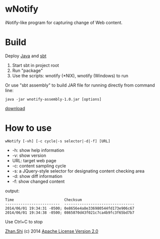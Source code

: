 wNotify
=======
iNotify-like program for capturing change of Web content.

Build
=====
Deploy [Java](http://www.oracle.com/technetwork/java/javase/downloads/index.html) and [sbt](http://www.scala-sbt.org/)

1. Start sbt in project root
2. Run "package"
3. Use the scripts: wnotify (*NIX), wnotify (Windows) to run

Or use "sbt assembly" to build JAR file for running directly from command line:

`java -jar wnotify-assembly-1.0.jar [options]`

[download](http://goo.gl/N62TKr)

How to use
==========
`wNotify [-vh] [-c cycle|-s selector|-d|-f] [URL]`

* -h:  show help information
* -v:  show version
* URL: target web page
* -c:  content sampling cycle
* -s:  a JQuery-style selector for designating content checking area
* -d:  show diff information
* -f:  show changed content

output:

    Time                       Checksum
    -------------------------  --------------------------------
    2014/06/01 19:34:31 -0500; 0e8656e4a8e336980544fd173e906c67
    2014/06/01 19:34:38 -0500; 0865870d43f021c7ca4b9fc3f65bd7b7

Use Ctrl+C to stop

[Zhan.Shi](http://shizhan.github.io/) (c) 2014 [Apache License Version 2.0](http://www.apache.org/licenses/)
